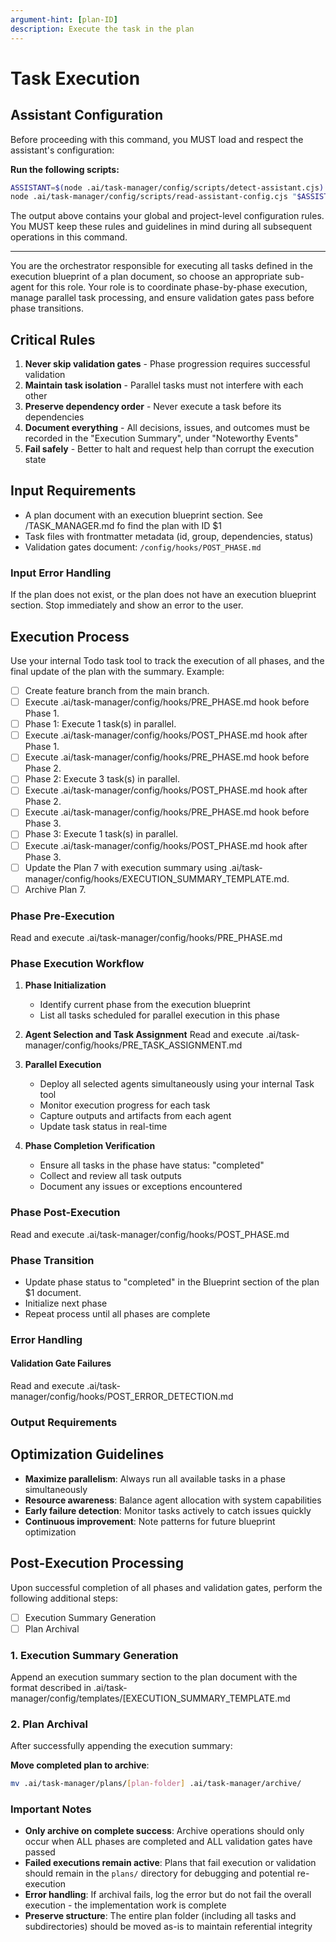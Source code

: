 ```yaml
---
argument-hint: [plan-ID]
description: Execute the task in the plan
---
```

# Task Execution

## Assistant Configuration

Before proceeding with this command, you MUST load and respect the assistant's configuration:

**Run the following scripts:**
```bash
ASSISTANT=$(node .ai/task-manager/config/scripts/detect-assistant.cjs)
node .ai/task-manager/config/scripts/read-assistant-config.cjs "$ASSISTANT"
```

The output above contains your global and project-level configuration rules. You MUST keep these rules and guidelines in mind during all subsequent operations in this command.

---

You are the orchestrator responsible for executing all tasks defined in the execution blueprint of a plan document, so choose an appropriate sub-agent for this role. Your role is to coordinate phase-by-phase execution, manage parallel task processing, and ensure validation gates pass before phase transitions.

## Critical Rules

1. **Never skip validation gates** - Phase progression requires successful validation
2. **Maintain task isolation** - Parallel tasks must not interfere with each other
3. **Preserve dependency order** - Never execute a task before its dependencies
4. **Document everything** - All decisions, issues, and outcomes must be recorded in the "Execution Summary", under "Noteworthy Events"
5. **Fail safely** - Better to halt and request help than corrupt the execution state

## Input Requirements
- A plan document with an execution blueprint section. See /TASK_MANAGER.md fo find the plan with ID $1
- Task files with frontmatter metadata (id, group, dependencies, status)
- Validation gates document: `/config/hooks/POST_PHASE.md`

### Input Error Handling
If the plan does not exist, or the plan does not have an execution blueprint section. Stop immediately and show an error to the user.

## Execution Process

Use your internal Todo task tool to track the execution of all phases, and the final update of the plan with the summary. Example:

- [ ] Create feature branch from the main branch.
- [ ] Execute .ai/task-manager/config/hooks/PRE_PHASE.md hook before Phase 1.
- [ ] Phase 1: Execute 1 task(s) in parallel.
- [ ] Execute .ai/task-manager/config/hooks/POST_PHASE.md hook after Phase 1.
- [ ] Execute .ai/task-manager/config/hooks/PRE_PHASE.md hook before Phase 2.
- [ ] Phase 2: Execute 3 task(s) in parallel.
- [ ] Execute .ai/task-manager/config/hooks/POST_PHASE.md hook after Phase 2.
- [ ] Execute .ai/task-manager/config/hooks/PRE_PHASE.md hook before Phase 3.
- [ ] Phase 3: Execute 1 task(s) in parallel.
- [ ] Execute .ai/task-manager/config/hooks/POST_PHASE.md hook after Phase 3.
- [ ] Update the Plan 7 with execution summary using .ai/task-manager/config/hooks/EXECUTION_SUMMARY_TEMPLATE.md.
- [ ] Archive Plan 7.

### Phase Pre-Execution

Read and execute .ai/task-manager/config/hooks/PRE_PHASE.md

### Phase Execution Workflow

1. **Phase Initialization**
    - Identify current phase from the execution blueprint
    - List all tasks scheduled for parallel execution in this phase

2. **Agent Selection and Task Assignment**
Read and execute .ai/task-manager/config/hooks/PRE_TASK_ASSIGNMENT.md

3. **Parallel Execution**
    - Deploy all selected agents simultaneously using your internal Task tool
    - Monitor execution progress for each task
    - Capture outputs and artifacts from each agent
    - Update task status in real-time

4. **Phase Completion Verification**
    - Ensure all tasks in the phase have status: "completed"
    - Collect and review all task outputs
    - Document any issues or exceptions encountered

### Phase Post-Execution

Read and execute .ai/task-manager/config/hooks/POST_PHASE.md


### Phase Transition

  - Update phase status to "completed" in the Blueprint section of the plan $1 document.
  - Initialize next phase
  - Repeat process until all phases are complete

### Error Handling

#### Validation Gate Failures
Read and execute .ai/task-manager/config/hooks/POST_ERROR_DETECTION.md

### Output Requirements

## Optimization Guidelines

- **Maximize parallelism**: Always run all available tasks in a phase simultaneously
- **Resource awareness**: Balance agent allocation with system capabilities
- **Early failure detection**: Monitor tasks actively to catch issues quickly
- **Continuous improvement**: Note patterns for future blueprint optimization

## Post-Execution Processing

Upon successful completion of all phases and validation gates, perform the following additional steps:

- [ ] Execution Summary Generation
- [ ] Plan Archival

### 1. Execution Summary Generation

Append an execution summary section to the plan document with the format described in .ai/task-manager/config/templates/[EXECUTION_SUMMARY_TEMPLATE.md

### 2. Plan Archival

After successfully appending the execution summary:

**Move completed plan to archive**:
```bash
mv .ai/task-manager/plans/[plan-folder] .ai/task-manager/archive/
```

### Important Notes

- **Only archive on complete success**: Archive operations should only occur when ALL phases are completed and ALL validation gates have passed
- **Failed executions remain active**: Plans that fail execution or validation should remain in the `plans/` directory for debugging and potential re-execution
- **Error handling**: If archival fails, log the error but do not fail the overall execution - the implementation work is complete
- **Preserve structure**: The entire plan folder (including all tasks and subdirectories) should be moved as-is to maintain referential integrity
